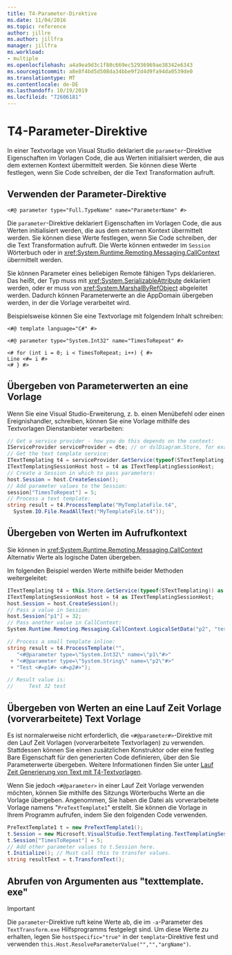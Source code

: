 ```yaml
---
title: T4-Parameter-Direktive
ms.date: 11/04/2016
ms.topic: reference
author: jillre
ms.author: jillfra
manager: jillfra
ms.workload:
- multiple
ms.openlocfilehash: a4a9ea9d3c1f80c669ec52936969ae38342e6343
ms.sourcegitcommit: a8e8f4bd5d508da34bbe9f2d4d9fa94da0539de0
ms.translationtype: MT
ms.contentlocale: de-DE
ms.lasthandoff: 10/19/2019
ms.locfileid: "72606181"
---
```

# <a name="t4-parameter-directive"></a>T4-Parameter-Direktive

In einer Textvorlage von Visual Studio deklariert die `parameter`-Direktive Eigenschaften im Vorlagen Code, die aus Werten initialisiert werden, die aus dem externen Kontext übermittelt werden. Sie können diese Werte festlegen, wenn Sie Code schreiben, der die Text Transformation aufruft.

## <a name="using-the-parameter-directive"></a>Verwenden der Parameter-Direktive

```
<#@ parameter type="Full.TypeName" name="ParameterName" #>
```

 Die `parameter`-Direktive deklariert Eigenschaften im Vorlagen Code, die aus Werten initialisiert werden, die aus dem externen Kontext übermittelt werden. Sie können diese Werte festlegen, wenn Sie Code schreiben, der die Text Transformation aufruft. Die Werte können entweder im `Session` Wörterbuch oder in <xref:System.Runtime.Remoting.Messaging.CallContext> übermittelt werden.

 Sie können Parameter eines beliebigen Remote fähigen Typs deklarieren. Das heißt, der Typ muss mit <xref:System.SerializableAttribute> deklariert werden, oder er muss von <xref:System.MarshalByRefObject> abgeleitet werden. Dadurch können Parameterwerte an die AppDomain übergeben werden, in der die Vorlage verarbeitet wird.

 Beispielsweise können Sie eine Textvorlage mit folgendem Inhalt schreiben:

```
<#@ template language="C#" #>

<#@ parameter type="System.Int32" name="TimesToRepeat" #>

<# for (int i = 0; i < TimesToRepeat; i++) { #>
Line <#= i #>
<# } #>
```

## <a name="passing-parameter-values-to-a-template"></a>Übergeben von Parameterwerten an eine Vorlage
 Wenn Sie eine Visual Studio-Erweiterung, z. b. einen Menübefehl oder einen Ereignishandler, schreiben, können Sie eine Vorlage mithilfe des Textvorlagen Dienstanbieter verarbeiten:

```csharp
// Get a service provider - how you do this depends on the context:
IServiceProvider serviceProvider = dte; // or dslDiagram.Store, for example
// Get the text template service:
ITextTemplating t4 = serviceProvider.GetService(typeof(STextTemplating)) as ITextTemplating;
ITextTemplatingSessionHost host = t4 as ITextTemplatingSessionHost;
// Create a Session in which to pass parameters:
host.Session = host.CreateSession();
// Add parameter values to the Session:
session["TimesToRepeat"] = 5;
// Process a text template:
string result = t4.ProcessTemplate("MyTemplateFile.t4",
  System.IO.File.ReadAllText("MyTemplateFile.t4"));
```

## <a name="passing-values-in-the-call-context"></a>Übergeben von Werten im Aufrufkontext
 Sie können in <xref:System.Runtime.Remoting.Messaging.CallContext> Alternativ Werte als logische Daten übergeben.

 Im folgenden Beispiel werden Werte mithilfe beider Methoden weitergeleitet:

```csharp
ITextTemplating t4 = this.Store.GetService(typeof(STextTemplating)) as ITextTemplating;
ITextTemplatingSessionHost host = t4 as ITextTemplatingSessionHost;
host.Session = host.CreateSession();
// Pass a value in Session:
host.Session["p1"] = 32;
// Pass another value in CallContext:
System.Runtime.Remoting.Messaging.CallContext.LogicalSetData("p2", "test");

// Process a small template inline:
string result = t4.ProcessTemplate("",
   "<#@parameter type=\"System.Int32\" name=\"p1\"#>"
 + "<#@parameter type=\"System.String\" name=\"p2\"#>"
 + "Test <#=p1#> <#=p2#>");

// Result value is:
//     Test 32 test
```

## <a name="passing-values-to-a-run-time-preprocessed-text-template"></a>Übergeben von Werten an eine Lauf Zeit Vorlage (vorverarbeitete) Text Vorlage
 Es ist normalerweise nicht erforderlich, die `<#@parameter#>`-Direktive mit den Lauf Zeit Vorlagen (vorverarbeitete Textvorlagen) zu verwenden. Stattdessen können Sie einen zusätzlichen Konstruktor oder eine festleg Bare Eigenschaft für den generierten Code definieren, über den Sie Parameterwerte übergeben. Weitere Informationen finden Sie unter [Lauf Zeit Generierung von Text mit T4-Textvorlagen](../modeling/run-time-text-generation-with-t4-text-templates.md).

 Wenn Sie jedoch `<#@parameter>` in einer Lauf Zeit Vorlage verwenden möchten, können Sie mithilfe des Sitzungs Wörterbuchs Werte an die Vorlage übergeben. Angenommen, Sie haben die Datei als vorverarbeitete Vorlage namens "`PreTextTemplate1`" erstellt. Sie können die Vorlage in Ihrem Programm aufrufen, indem Sie den folgenden Code verwenden.

```csharp
PreTextTemplate1 t = new PreTextTemplate1();
t.Session = new Microsoft.VisualStudio.TextTemplating.TextTemplatingSession();
t.Session["TimesToRepeat"] = 5;
// Add other parameter values to t.Session here.
t.Initialize(); // Must call this to transfer values.
string resultText = t.TransformText();
```

## <a name="obtaining-arguments-from-texttemplateexe"></a>Abrufen von Argumenten aus "texttemplate. exe"

> [!IMPORTANT]
> Die `parameter`-Direktive ruft keine Werte ab, die im `-a`-Parameter des `TextTransform.exe` Hilfsprogramms festgelegt sind. Um diese Werte zu erhalten, legen Sie `hostSpecific="true"` in der `template`-Direktive fest und verwenden `this.Host.ResolveParameterValue("","","argName")`.